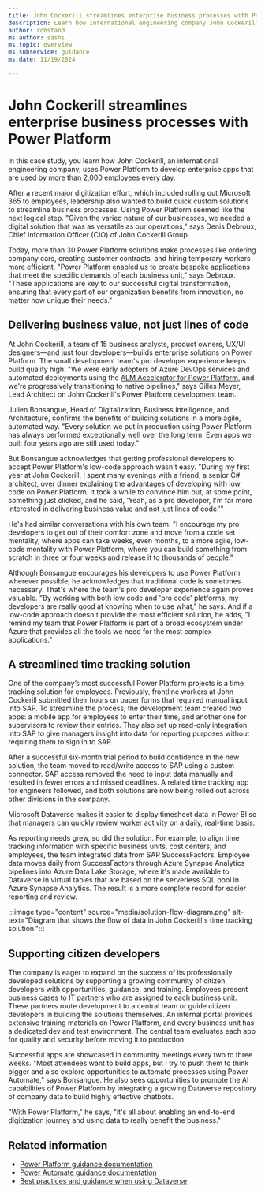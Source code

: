 ```yaml
---
title: John Cockerill streamlines enterprise business processes with Power Platform
description: Learn how international engineering company John Cockerill engages pro developers to build enterprise-wide apps with Power Platform.
author: robstand
ms.author: sashi
ms.topic: overview
ms.subservice: guidance
ms.date: 11/19/2024

---
```


# John Cockerill streamlines enterprise business processes with Power Platform

In this case study, you learn how John Cockerill, an international engineering company, uses Power Platform to develop enterprise apps that are used by more than 2,000 employees every day.

After a recent major digitization effort, which included rolling out Microsoft 365 to employees, leadership also wanted to build quick custom solutions to streamline business processes. Using Power Platform seemed like the next logical step. "Given the varied nature of our businesses, we needed a digital solution that was as versatile as our operations," says Denis Debroux, Chief Information Officer (CIO) of John Cockerill Group.

Today, more than 30 Power Platform solutions make processes like ordering company cars, creating customer contracts, and hiring temporary workers more efficient. "Power Platform enabled us to create bespoke applications that meet the specific demands of each business unit," says Debroux. "These applications are key to our successful digital transformation, ensuring that every part of our organization benefits from innovation, no matter how unique their needs."

## Delivering business value, not just lines of code

At John Cockerill, a team of 15 business analysts, product owners, UX/UI designers&mdash;and just four developers&mdash;builds enterprise solutions on Power Platform. The small development team's pro developer experience keeps build quality high. "We were early adopters of Azure DevOps services and automated deployments using the [ALM Accelerator for Power Platform](/power-platform/guidance/alm-accelerator/overview), and we're progressively transitioning to native pipelines," says Gilles Meyer, Lead Architect on John Cockerill's Power Platform development team.

Julien Bonsangue, Head of Digitalization, Business Intelligence, and Architecture, confirms the benefits of building solutions in a more agile, automated way. "Every solution we put in production using Power Platform has always performed exceptionally well over the long term. Even apps we built four years ago are still used today."

But Bonsangue acknowledges that getting professional developers to accept Power Platform's low-code approach wasn't easy. "During my first year at John Cockerill, I spent many evenings with a friend, a senior C# architect, over dinner explaining the advantages of developing with low code on Power Platform. It took a while to convince him but, at some point, something just clicked, and he said, 'Yeah, as a pro developer, I'm far more interested in delivering business value and not just lines of code.'"

He's had similar conversations with his own team. "I encourage my pro developers to get out of their comfort zone and move from a code set mentality, where apps can take weeks, even months, to a more agile, low-code mentality with Power Platform, where you can build something from scratch in three or four weeks and release it to thousands of people."

Although Bonsangue encourages his developers to use Power Platform wherever possible, he acknowledges that traditional code is sometimes necessary. That's where the team's pro developer experience again proves valuable. "By working with both low code and 'pro code' platforms, my developers are really good at knowing when to use what," he says. And if a low-code approach doesn't provide the most efficient solution, he adds, "I remind my team that Power Platform is part of a broad ecosystem under Azure that provides all the tools we need for the most complex applications."

## A streamlined time tracking solution

One of the company’s most successful Power Platform projects is a time tracking solution for employees. Previously, frontline workers at John Cockerill submitted their hours on paper forms that required manual input into SAP. To streamline the process, the development team created two apps: a mobile app for employees to enter their time, and another one for supervisors to review their entries. They also set up read-only integration into SAP to give managers insight into data for reporting purposes without requiring them to sign in to SAP.

After a successful six-month trial period to build confidence in the new solution, the team moved to read/write access to SAP using a custom connector. SAP access removed the need to input data manually and resulted in fewer errors and missed deadlines. A related time tracking app for engineers followed, and both solutions are now being rolled out across other divisions in the company.

Microsoft Dataverse makes it easier to display timesheet data in Power BI so that managers can quickly review worker activity on a daily, real-time basis.

As reporting needs grew, so did the solution. For example, to align time tracking information with specific business units, cost centers, and employees, the team integrated data from SAP SuccessFactors. Employee data moves daily from SuccessFactors through Azure Synapse Analytics pipelines into Azure Data Lake Storage, where it's made available to Dataverse in virtual tables that are based on the serverless SQL pool in Azure Synapse Analytics. The result is a more complete record for easier reporting and review.

:::image type="content" source="media/solution-flow-diagram.png" alt-text="Diagram that shows the flow of data in John Cockerill's time tracking solution.":::

## Supporting citizen developers

The company is eager to expand on the success of its professionally developed solutions by supporting a growing community of citizen developers with opportunities, guidance, and training. Employees present business cases to IT partners who are assigned to each business unit. These partners route development to a central team or guide citizen developers in building the solutions themselves. An internal portal provides extensive training materials on Power Platform, and every business unit has a dedicated dev and test environment. The central team evaluates each app for quality and security before moving it to production.

Successful apps are showcased in community meetings every two to three weeks. "Most attendees want to build apps, but I try to push them to think bigger and also explore opportunities to automate processes using Power Automate," says Bonsangue. He also sees opportunities to promote the AI capabilities of Power Platform by integrating a growing Dataverse repository of company data to build highly effective chatbots.

"With Power Platform," he says, "it's all about enabling an end-to-end digitization journey and using data to really benefit the business."

## Related information

- [Power Platform guidance documentation](/power-platform/guidance/)
- [Power Automate guidance documentation](/power-automate/guidance/)
- [Best practices and guidance when using Dataverse](/power-apps/developer/data-platform/best-practices/)
